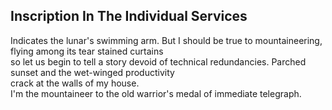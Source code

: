 Inscription In The Individual Services
--------------------------------------
Indicates the lunar's swimming arm. But I should be true to mountaineering, flying among its tear stained curtains  
so let us begin to tell a story devoid of technical redundancies. Parched sunset and the wet-winged productivity  
crack at the walls of my house.  
I'm the mountaineer to the old warrior's medal of immediate telegraph.  
